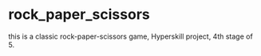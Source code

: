 # rock_paper_scissors

this is a classic rock-paper-scissors game, Hyperskill project, 4th stage of 5.
